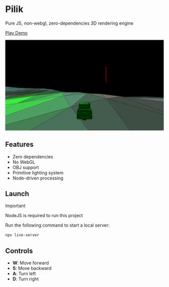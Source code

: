 # Pilik

Pure JS, non-webgl, zero-dependencies 3D rendering engine

[Play Demo](https://pilik-3d.web.app/)

<p align="center">
<img src="https://github.com/H2xDev/Pilik3D/blob/master/screenshots/screenshot.png?raw=true" alt="Screenshot" />
</p>

## Features
- Zero dependencies
- No WebGL
- OBJ support
- Primitive lighting system
- Node-driven processing

## Launch
> [!IMPORTANT]
> NodeJS is required to run this project

Run the following command to start a local server:
```bash
npx live-server
```

## Controls
- **W**: Move forward
- **S**: Move backward
- **A**: Turn left
- **D**: Turn right

